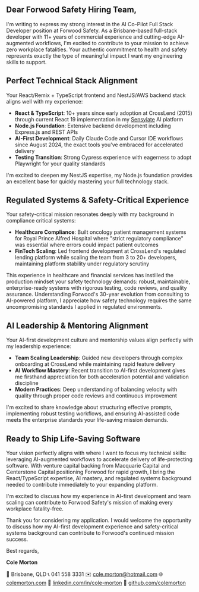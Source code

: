 ## Dear Forwood Safety Hiring Team,

I'm writing to express my strong interest in the AI Co-Pilot Full Stack Developer position at Forwood Safety. As a Brisbane-based full-stack developer with 11+ years of commercial experience and cutting-edge AI-augmented workflows, I'm excited to contribute to your mission to achieve zero workplace fatalities. Your authentic commitment to health and safety represents exactly the type of meaningful impact I want my engineering skills to support.

## Perfect Technical Stack Alignment

Your React/Remix + TypeScript frontend and NestJS/AWS backend stack aligns well with my experience:

- **React & TypeScript**: 10+ years since early adoption at CrossLend (2015) through current React 19 implementation in my [Sensylate](https://github.com/ColeMorton/sensylate) AI platform
- **Node.js Foundation**: Extensive backend development including Express.js and REST APIs
- **AI-First Development**: Daily Claude Code and Cursor IDE workflows since August 2024, the exact tools you've embraced for accelerated delivery
- **Testing Transition**: Strong Cypress experience with eagerness to adopt Playwright for your quality standards

I'm excited to deepen my NestJS expertise, my Node.js foundation provides an excellent base for quickly mastering your full technology stack.

## Regulated Systems & Safety-Critical Experience

Your safety-critical mission resonates deeply with my background in compliance critical systems:

- **Healthcare Compliance**: Built oncology patient management systems for Royal Prince Alfred Hospital where "strict regulatory compliance" was essential where errors could impact patient outcomes
- **FinTech Scaling**: Led frontend development at CrossLend's regulated lending platform while scaling the team from 3 to 20+ developers, maintaining platform stability under regulatory scrutiny

This experience in healthcare and financial services has instilled the production mindset your safety technology demands: robust, maintainable, enterprise-ready systems with rigorous testing, code reviews, and quality assurance. Understanding Forwood's 30-year evolution from consulting to AI-powered platform, I appreciate how safety technology requires the same uncompromising standards I applied in regulated environments.

## AI Leadership & Mentoring Alignment

Your AI-first development culture and mentorship values align perfectly with my leadership experience:

- **Team Scaling Leadership**: Guided new developers through complex onboarding at CrossLend while maintaining rapid feature delivery
- **AI Workflow Mastery**: Recent transition to AI-first development gives me firsthand appreciation for both acceleration potential and validation discipline
- **Modern Practices**: Deep understanding of balancing velocity with quality through proper code reviews and continuous improvement

I'm excited to share knowledge about structuring effective prompts, implementing robust testing workflows, and ensuring AI-assisted code meets the enterprise standards your life-saving mission demands.

## Ready to Ship Life-Saving Software

Your vision perfectly aligns with where I want to focus my technical skills: leveraging AI-augmented workflows to accelerate delivery of life-protecting software. With venture capital backing from Macquarie Capital and Centerstone Capital positioning Forwood for rapid growth, I bring the React/TypeScript expertise, AI mastery, and regulated systems background needed to contribute immediately to your expanding platform.

I'm excited to discuss how my experience in AI-first development and team scaling can contribute to Forwood Safety's mission of making every workplace fatality-free.

Thank you for considering my application. I would welcome the opportunity to discuss how my AI-first development experience and safety-critical systems background can contribute to Forwood's continued mission success.

Best regards,

**Cole Morton**

📍 Brisbane, QLD
📞 041 558 3331
✉️ cole.morton@hotmail.com
🌐 [colemorton.com](https://colemorton.com)
💼 [linkedin.com/in/cole-morton](https://www.linkedin.com/in/cole-morton-72300745/)
📂 [github.com/colemorton](https://github.com/colemorton)